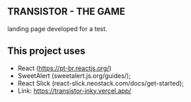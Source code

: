 ## TRANSISTOR - THE GAME

landing page developed for a test.

## This project uses
- React (https://pt-br.reactjs.org/)
- SweetAlert (sweetalert.js.org/guides/);
- React Slick (react-slick.neostack.com/docs/get-started);
- Link: https://transistor-inky.vercel.app/


